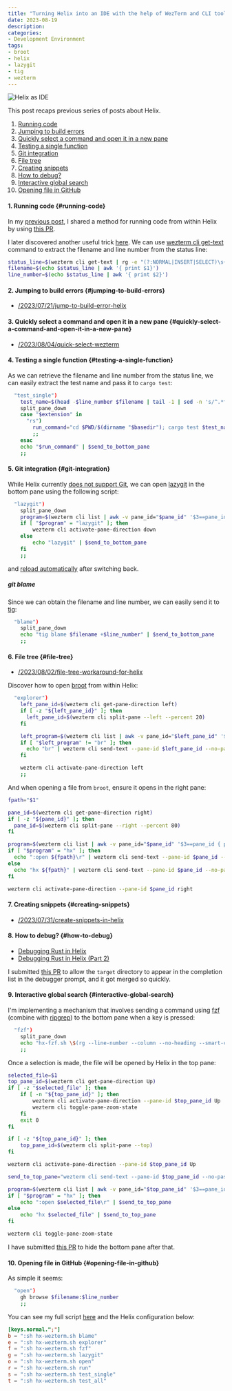 ```yaml
---
title: "Turning Helix into an IDE with the help of WezTerm and CLI tools"
date: 2023-08-19
description:
categories:
- Development Environment
tags:
- broot
- helix
- lazygit
- tig
- wezterm
---
```

![Helix as IDE](/2023/08/19/hx-ide.gif)

This post recaps previous series of posts about Helix.

1. [Running code](#running-code)
2. [Jumping to build errors](#jumping-to-build-errors)
3. [Quickly select a command and open it in a new pane](#quickly-select-a-command-and-open-it-in-a-new-pane)
4. [Testing a single function](#testing-a-single-function)
5. [Git integration](#git-integration)
6. [File tree](#file-tree)
7. [Creating snippets](#creating-snippets)
8. [How to debug?](#how-to-debug)
9. [Interactive global search](#interactive-global-search)
10. [Opening file in GitHub](#opening-file-in-github)

#### 1. Running code {#running-code}

In my [previous post](/2023/07/14/run-code-in-helix.md), I shared a method for running code from within Helix by using [this PR](https://github.com/helix-editor/helix/pull/6979).

I later discovered another useful trick [here](https://www.reddit.com/r/HelixEditor/comments/13x9a3z/integrating_fuzzylive_grepping_into_helix_my/). We can use [wezterm cli get-text](https://wezfurlong.org/wezterm/cli/cli/get-text.html) command to extract the filename and line number from the status line:

```sh
status_line=$(wezterm cli get-text | rg -e "(?:NORMAL|INSERT|SELECT)\s+[\x{2800}-\x{28FF}]*\s+(\S*)\s[^│]* (\d+):*.*" -o --replace '$1 $2')
filename=$(echo $status_line | awk '{ print $1}')
line_number=$(echo $status_line | awk '{ print $2}')
```

#### 2. Jumping to build errors {#jumping-to-build-errors}

- [/2023/07/21/jump-to-build-error-helix](/2023/07/21/jump-to-build-error-helix.md)

#### 3. Quickly select a command and open it in a new pane {#quickly-select-a-command-and-open-it-in-a-new-pane}

- [/2023/08/04/quick-select-wezterm](/2023/08/04/quick-select-wezterm.md)

#### 4. Testing a single function {#testing-a-single-function}

As we can retrieve the filename and line number from the status line, we can easily extract the test name and pass it to `cargo test`:

```sh
  "test_single")
    test_name=$(head -$line_number $filename | tail -1 | sed -n 's/^.*fn \([^ ]*\)().*$/\1/p')
    split_pane_down
    case "$extension" in
      "rs")
        run_command="cd $PWD/$(dirname "$basedir"); cargo test $test_name; if [ \$status = 0 ]; wezterm cli activate-pane-direction up; end;"
        ;;
    esac
    echo "$run_command" | $send_to_bottom_pane
    ;;
```

#### 5. Git integration {#git-integration}

While Helix currently [does not support Git](https://github.com/helix-editor/helix/issues/227), we can open [lazygit](https://github.com/jesseduffield/lazygit) in the bottom pane using the following script:

```sh
  "lazygit")
    split_pane_down
    program=$(wezterm cli list | awk -v pane_id="$pane_id" '$3==pane_id { print $6 }')
    if [ "$program" = "lazygit" ]; then
        wezterm cli activate-pane-direction down
    else
        echo "lazygit" | $send_to_bottom_pane
    fi
    ;;
```

and [reload automatically](/2023/07/25/auto-reload-helix.md) after switching back.

##### git blame

Since we can obtain the filename and line number, we can easily send it to [tig](https://jonas.github.io/tig/):

```sh
  "blame")
    split_pane_down
    echo "tig blame $filename +$line_number" | $send_to_bottom_pane
    ;;
```

#### 6. File tree {#file-tree}

- [/2023/08/02/file-tree-workaround-for-helix](/2023/08/02/file-tree-workaround-for-helix.md)

Discover how to open [broot](https://github.com/Canop/broot) from within Helix:

```sh
  "explorer")
    left_pane_id=$(wezterm cli get-pane-direction left)
    if [ -z "${left_pane_id}" ]; then
      left_pane_id=$(wezterm cli split-pane --left --percent 20)
    fi

    left_program=$(wezterm cli list | awk -v pane_id="$left_pane_id" '$3==pane_id { print $6 }')
    if [ "$left_program" != "br" ]; then
      echo "br" | wezterm cli send-text --pane-id $left_pane_id --no-paste
    fi

    wezterm cli activate-pane-direction left
    ;;
```

And when opening a file from `broot`, ensure it opens in the right pane:

```sh
fpath="$1"

pane_id=$(wezterm cli get-pane-direction right)
if [ -z "${pane_id}" ]; then
  pane_id=$(wezterm cli split-pane --right --percent 80)
fi

program=$(wezterm cli list | awk -v pane_id="$pane_id" '$3==pane_id { print $6 }')
if [ "$program" = "hx" ]; then
  echo ":open ${fpath}\r" | wezterm cli send-text --pane-id $pane_id --no-paste
else
  echo "hx ${fpath}" | wezterm cli send-text --pane-id $pane_id --no-paste
fi

wezterm cli activate-pane-direction --pane-id $pane_id right
```

#### 7. Creating snippets {#creating-snippets}

- [/2023/07/31/create-snippets-in-helix](/2023/07/31/create-snippets-in-helix.md)

#### 8. How to debug? {#how-to-debug}

- [Debugging Rust in Helix](https://quantonganh.com/2023/08/10/debug-rust-helix.md)
- [Debugging Rust in Helix (Part 2)](https://quantonganh.com/2023/08/11/debug-rust-helix-2.md)

I submitted [this PR](https://github.com/helix-editor/helix/pull/7936) to allow the `target` directory to appear in the completion list in the debugger prompt, and it got merged so quickly.

#### 9. Interactive global search {#interactive-global-search}

I'm implementing a mechanism that involves sending a command using [fzf](https://github.com/junegunn/fzf) (combine with [ripgrep](https://github.com/BurntSushi/ripgrep)) to the bottom pane when a key is pressed:

```sh
  "fzf")
    split_pane_down
    echo "hx-fzf.sh \$(rg --line-number --column --no-heading --smart-case . | fzf --delimiter : --preview 'bat --style=full --color=always --highlight-line {2} {1}' --preview-window '~3,+{2}+3/2' | awk '{ print \$1 }' | cut -d: -f1,2,3)" | $send_to_bottom_pane
    ;;
```

Once a selection is made, the file will be opened by Helix in the top pane:

```sh
selected_file=$1
top_pane_id=$(wezterm cli get-pane-direction Up)
if [ -z "$selected_file" ]; then
    if [ -n "${top_pane_id}" ]; then
        wezterm cli activate-pane-direction --pane-id $top_pane_id Up
        wezterm cli toggle-pane-zoom-state
    fi
    exit 0
fi

if [ -z "${top_pane_id}" ]; then
    top_pane_id=$(wezterm cli split-pane --top)
fi

wezterm cli activate-pane-direction --pane-id $top_pane_id Up

send_to_top_pane="wezterm cli send-text --pane-id $top_pane_id --no-paste"

program=$(wezterm cli list | awk -v pane_id="$top_pane_id" '$3==pane_id { print $6 }')
if [ "$program" = "hx" ]; then
    echo ":open $selected_file\r" | $send_to_top_pane
else
    echo "hx $selected_file" | $send_to_top_pane
fi

wezterm cli toggle-pane-zoom-state
```

I have submitted [this PR](https://github.com/wez/wezterm/pull/4160) to hide the bottom pane after that.

#### 10. Opening file in GitHub {#opening-file-in-github}

As simple it seems:

```sh
  "open")
    gh browse $filename:$line_number  
    ;;
```

You can see my full script [here](https://github.com/quantonganh/dotfiles/blob/main/.local/bin/hx-wezterm.sh) and the Helix configuration below:

```toml
[keys.normal.";"]
b = ":sh hx-wezterm.sh blame"
e = ":sh hx-wezterm.sh explorer"
f = ":sh hx-wezterm.sh fzf"
g = ":sh hx-wezterm.sh lazygit"
o = ":sh hx-wezterm.sh open"
r = ":sh hx-wezterm.sh run"
s = ":sh hx-wezterm.sh test_single"
t = ":sh hx-wezterm.sh test_all"
```